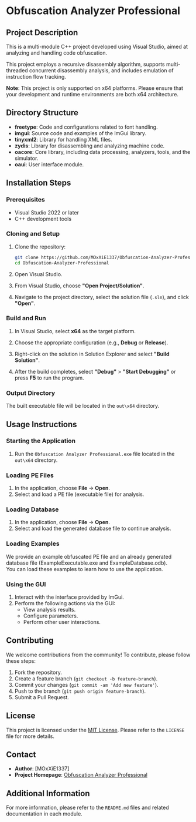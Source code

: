 # Obfuscation Analyzer Professional

## Project Description
This is a multi-module C++ project developed using Visual Studio, aimed at analyzing and handling code obfuscation.

This project employs a recursive disassembly algorithm, supports multi-threaded concurrent disassembly analysis, and includes emulation of instruction flow tracking.

**Note**: This project is only supported on x64 platforms. Please ensure that your development and runtime environments are both x64 architecture.

## Directory Structure

- **freetype**: Code and configurations related to font handling.
- **imgui**: Source code and examples of the ImGui library.
- **tinyxml2**: Library for handling XML files.
- **zydis**: Library for disassembling and analyzing machine code.
- **oacore**: Core library, including data processing, analyzers, tools, and the simulator.
- **oaui**: User interface module.

## Installation Steps

### Prerequisites
- Visual Studio 2022 or later
- C++ development tools

### Cloning and Setup

1. Clone the repository:
    ```bash
    git clone https://github.com/MOxXiE1337/Obfuscation-Analyzer-Professional.git
    cd Obfuscation-Analyzer-Professional
    ```

2. Open Visual Studio.
3. From Visual Studio, choose **"Open Project/Solution"**.
4. Navigate to the project directory, select the solution file (`.sln`), and click **"Open"**.

### Build and Run

1. In Visual Studio, select **x64** as the target platform.
2. Choose the appropriate configuration (e.g., **Debug** or **Release**).
3. Right-click on the solution in Solution Explorer and select **"Build Solution"**.

4. After the build completes, select **"Debug"** > **"Start Debugging"** or press **F5** to run the program.

### Output Directory

The built executable file will be located in the `out\x64` directory.

## Usage Instructions

### Starting the Application

1. Run the `Obfuscation Analyzer Professional.exe` file located in the `out\x64` directory.

### Loading PE Files

1. In the application, choose **File** -> **Open**.
2. Select and load a PE file (executable file) for analysis.

### Loading Database

1. In the application, choose **File** -> **Open**.
2. Select and load the generated database file to continue analysis.

### Loading Examples

We provide an example obfuscated PE file and an already generated database file (ExampleExecutable.exe and ExampleDatabase.odb).  
You can load these examples to learn how to use the application.

### Using the GUI

1. Interact with the interface provided by ImGui.
2. Perform the following actions via the GUI:
    - View analysis results.
    - Configure parameters.
    - Perform other user interactions.

## Contributing

We welcome contributions from the community! To contribute, please follow these steps:

1. Fork the repository.
2. Create a feature branch (`git checkout -b feature-branch`).
3. Commit your changes (`git commit -am 'Add new feature'`).
4. Push to the branch (`git push origin feature-branch`).
5. Submit a Pull Request.

## License

This project is licensed under the [MIT License](LICENSE). Please refer to the `LICENSE` file for more details.

## Contact

- **Author**: [MOxXiE1337]
- **Project Homepage**: [Obfuscation Analyzer Professional](https://github.com/MOxXiE1337/Obfuscation-Analyzer-Professional)

## Additional Information

For more information, please refer to the `README.md` files and related documentation in each module.
